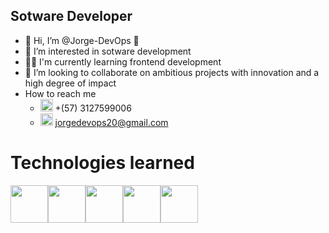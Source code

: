  ##  Sotware Developer
- 👋 Hi, I’m @Jorge-DevOps 🤙
- 👀 I’m interested in sotware development
- 🧑‍💻 I'm currently learning frontend development
- 🎯 I’m looking to collaborate on ambitious projects with innovation and a high degree of impact
- How to reach me 
  - <img src="https://cdn.worldvectorlogo.com/logos/whatsapp-symbol.svg" width=20 height=20> +(57) 3127599006 
  - <img src="https://cdn.worldvectorlogo.com/logos/official-gmail-icon-2020-.svg" width=20 height=20> jorgedevops20@gmail.com

 # Technologies learned
  <div style="display:flex;width:100%">
  <img src="https://static.platzi.com/media/achievements/linux2x.png" width=60 height=60>
  <img src="https://static.platzi.com/media/achievements/badge-JavaScript.png" width=60 height=60>
   <img src="https://static.platzi.com/media/career-banner/badge-carrera-JAVA.png" width=60 height=60>
  <img src="https://static.platzi.com/media/achievements/badge-angular-4.png" width=60 height=60>
  <img src="https://static.platzi.com/media/achievements/react.png" width=60 height=60>
</div>
<!---
JorgeDevOps-GitHub/JorgeDevOps-GitHub is a ✨ special ✨ repository because its `README.md` (this file) appears on your GitHub profile.
You can click the Preview link to take a look at your changes.
--->
